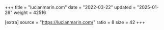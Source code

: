 +++
title = "lucianmarin.com"
date = "2022-03-22"
updated = "2025-01-26"
weight = 42516

[extra]
source = "https://lucianmarin.com/"
ratio = 8
size = 42
+++
